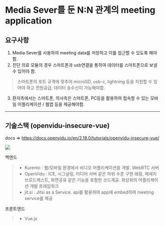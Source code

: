 # Media Sever를 둔 N:N 관계의 meeting application

요구사항
-------------
1. Media Sever를 사용하여 meeting data를 저장하고 이를 접근할 수 있도록 해야 함.
2. 진단 의료 모듈의 경우 스마트폰과 usb연결을 통하여 데이터를 스마트폰으로 보낼 수 있어야 함.
> 스마트폰의 포트 규격에 맞추어 microSD, usb-c, lightning 등을 지원할 수 있어야 하고 전원공급, 데이터 송수신이 가능해야함.
3. 환자측에서는 스마트폰, 의사측은 스마트폰, PC등을 활용하여 접속할 수 있는 모바일 어플리케이션 / 웹앱 등을 제공해야함.

* * *

기술스택 (openvidu-insecure-vue)
-------------
docs => https://docs.openvidu.io/en/2.18.0/tutorials/openvidu-insecure-vue/

<img src = "https://user-images.githubusercontent.com/8403172/147533686-e3844e0b-b433-4cf2-bc4a-d735f2117d9b.png"/>

백엔드
> - Kurento : 웹/모바일 환경에서 비디오 어플리케이션을 개발. WebRTC 서버
> - OpenVidu : ICE, 시그널링, 미디어 서버 같은 하위 수준 구현 래핑, 메세지 브로드캐스트, 화면공유 같은 기능을 포함한 코드제공. 화상회의 어플리케이션 개발 프레임워크
> - jit.si : Jitsi as a Service. api를 활용하여 app에 embed하여 meeting service를 제공

프론트엔드
> - Vue.js

